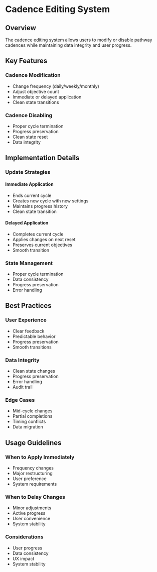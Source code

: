# Cadence Editing System

## Overview
The cadence editing system allows users to modify or disable pathway cadences while maintaining data integrity and user progress.

## Key Features

### Cadence Modification
- Change frequency (daily/weekly/monthly)
- Adjust objective count
- Immediate or delayed application
- Clean state transitions

### Cadence Disabling
- Proper cycle termination
- Progress preservation
- Clean state reset
- Data integrity

## Implementation Details

### Update Strategies

#### Immediate Application
- Ends current cycle
- Creates new cycle with new settings
- Maintains progress history
- Clean state transition

#### Delayed Application
- Completes current cycle
- Applies changes on next reset
- Preserves current objectives
- Smooth transition

### State Management
- Proper cycle termination
- Data consistency
- Progress preservation
- Error handling

## Best Practices

### User Experience
- Clear feedback
- Predictable behavior
- Progress preservation
- Smooth transitions

### Data Integrity
- Clean state changes
- Progress preservation
- Error handling
- Audit trail

### Edge Cases
- Mid-cycle changes
- Partial completions
- Timing conflicts
- Data migration

## Usage Guidelines

### When to Apply Immediately
- Frequency changes
- Major restructuring
- User preference
- System requirements

### When to Delay Changes
- Minor adjustments
- Active progress
- User convenience
- System stability

### Considerations
- User progress
- Data consistency
- UX impact
- System stability 